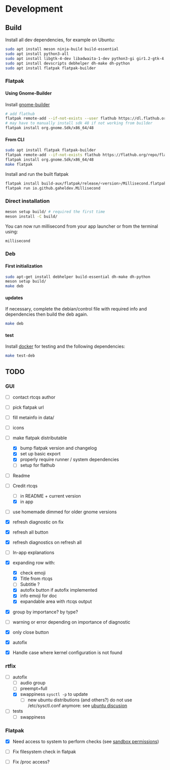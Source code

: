 # Development

## Build

Install all dev dependencies, for example on Ubuntu:
```bash
sudo apt install meson ninja-build build-essential
sudo apt install python3-all
sudo apt install libgtk-4-dev libadwaita-1-dev python3-gi gir1.2-gtk-4.0 gir1.2-adw-1 adwaita-icon-theme
sudo apt install devscripts debhelper dh-make dh-python
sudo apt install flatpak flatpak-builder
```

### Flatpak

#### Using Gnome-Builder

Install [gnome-builder](https://flathub.org/apps/org.gnome.Builder)

```bash
# add flathub
flatpak remote-add --if-not-exists --user flathub https://dl.flathub.org/repo/flathub.flatpakrepo
# may have to manually install sdk 48 if not working from builder
flatpak install org.gnome.Sdk/x86_64/48
```

#### From CLI
```bash
sudo apt install flatpak flatpak-builder
flatpak remote-add --if-not-exists flathub https://flathub.org/repo/flathub.flatpakrepo
flatpak install org.gnome.Sdk/x86_64/48
make flatpak
```

Install and run the built flatpak
```bash
flatpak install build-aux/flatpak/release/<version>/Millisecond.flatpak
flatpak run io.github.gaheldev.Millisecond
```

### Direct installation

```bash
meson setup build/ # required the first time
meson install -C build/
```

You can now run millisecond from your app launcher or from the terminal using:
```bash
millisecond
```

### Deb

#### First initialization

```bash
sudo apt-get install debhelper build-essential dh-make dh-python
meson setup build/
make deb
```

#### updates

If necessary, complete the debian/control file with required info and dependencies then build the deb again.

```bash
make deb
```

#### test

Install [docker](https://docs.docker.com/engine/install/) for testing and the following dependencies:

```bash
make test-deb
```

## TODO
### GUI
- [ ] contact rtcqs author

- [ ] pick flatpak url
- [ ] fill metainfo in data/
- [ ] icons
- [ ] make flatpak distributable
    - [x] bump flatpak version and changelog
    - [x] set up basic export
    - [x] properly require runner / system dependencies
    - [ ] setup for flathub

- [ ] Readme
- [ ] Credit rtcqs
    - [ ] in README + current version
    - [x] in app

- [ ] use homemade dimmed for older gnome versions
- [x] refresh diagnostic on fix
- [x] refresh all button
- [x] refresh diagnostics on refresh all
- [ ] In-app explanations
- [x] expanding row with:
    - [x] check emoji
    - [x] Title from rtcqs
    - [ ] Subtitle ?
    - [x] autofix button if autofix implemented
    - [x] info emoji for doc
    - [x] expandable area with rtcqs output
- [x] group by importance? by type?
- [ ] warning or error depending on importance of diagnostic
- [x] only close button
- [x] autofix

- [x] Handle case where kernel configuration is not found

### rtfix
- [ ] autofix
    - [ ] audio group
    - [ ] preempt=full
    - [x] swappiness `sysctl -p` to update
        - [ ] new ubuntu distributions (and others?) do not use /etc/sysctl.conf anymore: see [ubuntu discusion](https://bugs.launchpad.net/ubuntu/+source/systemd/+bug/2084376)
- [ ] tests
    - [ ] swappiness

### Flatpak
- [x] Need access to system to perform checks (see [sandbox permissions](https://docs.flatpak.org/en/latest/sandbox-permissions.html))
- [ ] Fix filesystem check in flatpak
- [ ] Fix /proc access?


